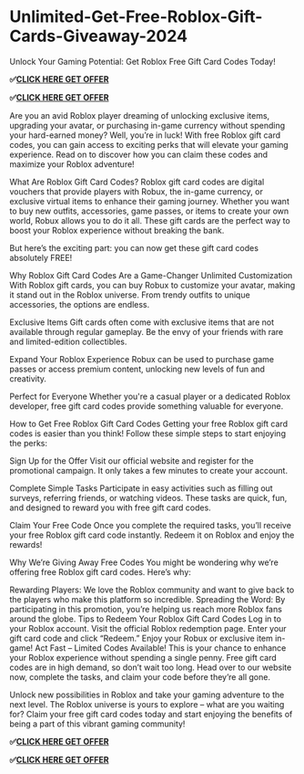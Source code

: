 # Unlimited-Get-Free-Roblox-Gift-Cards-Giveaway-2024

Unlock Your Gaming Potential: Get Roblox Free Gift Card Codes Today!

**✅[CLICK HERE GET OFFER](https://giftcardshopzone.sajenscreations.com/affgfgdgmidgnedgd/Rofdhfhsflx.html)**

**✅[CLICK HERE GET OFFER](https://giftcardshopzone.sajenscreations.com/affgfgdgmidgnedgd/Rofdhfhsflx.html)**


Are you an avid Roblox player dreaming of unlocking exclusive items, upgrading your avatar, or purchasing in-game currency without spending your hard-earned money? Well, you’re in luck! With free Roblox gift card codes, you can gain access to exciting perks that will elevate your gaming experience. Read on to discover how you can claim these codes and maximize your Roblox adventure!

What Are Roblox Gift Card Codes?
Roblox gift card codes are digital vouchers that provide players with Robux, the in-game currency, or exclusive virtual items to enhance their gaming journey. Whether you want to buy new outfits, accessories, game passes, or items to create your own world, Robux allows you to do it all. These gift cards are the perfect way to boost your Roblox experience without breaking the bank.

But here’s the exciting part: you can now get these gift card codes absolutely FREE!

Why Roblox Gift Card Codes Are a Game-Changer
Unlimited Customization
With Roblox gift cards, you can buy Robux to customize your avatar, making it stand out in the Roblox universe. From trendy outfits to unique accessories, the options are endless.

Exclusive Items
Gift cards often come with exclusive items that are not available through regular gameplay. Be the envy of your friends with rare and limited-edition collectibles.

Expand Your Roblox Experience
Robux can be used to purchase game passes or access premium content, unlocking new levels of fun and creativity.

Perfect for Everyone
Whether you're a casual player or a dedicated Roblox developer, free gift card codes provide something valuable for everyone.

How to Get Free Roblox Gift Card Codes
Getting your free Roblox gift card codes is easier than you think! Follow these simple steps to start enjoying the perks:

Sign Up for the Offer
Visit our official website and register for the promotional campaign. It only takes a few minutes to create your account.

Complete Simple Tasks
Participate in easy activities such as filling out surveys, referring friends, or watching videos. These tasks are quick, fun, and designed to reward you with free gift card codes.

Claim Your Free Code
Once you complete the required tasks, you’ll receive your free Roblox gift card code instantly. Redeem it on Roblox and enjoy the rewards!

Why We’re Giving Away Free Codes
You might be wondering why we’re offering free Roblox gift card codes. Here’s why:

Rewarding Players: We love the Roblox community and want to give back to the players who make this platform so incredible.
Spreading the Word: By participating in this promotion, you’re helping us reach more Roblox fans around the globe.
Tips to Redeem Your Roblox Gift Card Codes
Log in to your Roblox account.
Visit the official Roblox redemption page.
Enter your gift card code and click “Redeem.”
Enjoy your Robux or exclusive item in-game!
Act Fast – Limited Codes Available!
This is your chance to enhance your Roblox experience without spending a single penny. Free gift card codes are in high demand, so don’t wait too long. Head over to our website now, complete the tasks, and claim your code before they’re all gone.

Unlock new possibilities in Roblox and take your gaming adventure to the next level. The Roblox universe is yours to explore – what are you waiting for? Claim your free gift card codes today and start enjoying the benefits of being a part of this vibrant gaming community!

**✅[CLICK HERE GET OFFER](https://giftcardshopzone.sajenscreations.com/affgfgdgmidgnedgd/Rofdhfhsflx.html)**

**✅[CLICK HERE GET OFFER](https://giftcardshopzone.sajenscreations.com/affgfgdgmidgnedgd/Rofdhfhsflx.html)**
